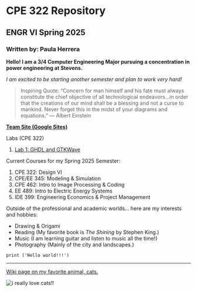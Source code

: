 # CPE 322 Repository
## ENGR VI Spring 2025 
### Written by: Paula Herrera

**Hello! I am a 3/4 Computer Engineering Major pursuing a concentration in power engineering at Stevens.**

*I am excited to be starting another semester and plan to work very hard!*

> Inspiring Quote: “Concern for man himself and his fate must always constitute the chief objective of all technological endeavors...in order that the creations of our mind shall be a blessing and not a curse to mankind. Never forget this in the midst of your diagrams and equations.”
― Albert Einstein

[**Team Site (Google Sites)**](https://sites.google.com/stevens.edu/ee-322/home)

Labs (CPE 322)
1. [Lab 1: GHDL and GTKWave](https://github.com/pherrer/CPE-322/blob/main/Lab-1%3A%20GHDL%20%26%20GTKWave.md)

Current Courses for my Spring 2025 Semester:
1.  CPE 322: Design VI
2.  CPE/EE 345: Modeling & Simulation
3.  CPE 462: Intro to Image Processing & Coding
4.  EE 489: Intro to Electric Energy Systems
5.  IDE 399: Engineering Economics & Project Management

Outside of the professional and academic worlds... here are my interests and hobbies:
-  Drawing & Origami
-  Reading (My favorite book is *The Shining* by Stephen King.)
-  Music (I am learning guitar and listen to music all the time!)
-  Photography (Mainly of the city and landscapes.)

`print ('Hello world!!!')`

----- 

[Wiki page on my favorite animal, cats.](https://en.wikipedia.org/wiki/Cat)

![i really love cats!!](https://github.com/user-attachments/assets/75d46203-9b02-4b47-b9c2-1f16f93c0c4e)



